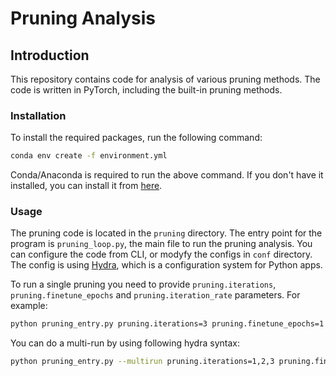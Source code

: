 # Pruning Analysis

## Introduction
This repository contains code for analysis of various pruning methods.
The code is written in PyTorch, including the built-in pruning methods.

### Installation
To install the required packages, run the following command:
```bash
conda env create -f environment.yml
```
Conda/Anaconda is required to run the above command. If you don't have it installed, you can install it from [here](https://www.anaconda.com/products/distribution).

### Usage
The pruning code is located in the `pruning` directory.
The entry point for the program is `pruning_loop.py`, the main file to run the pruning analysis. 
You can configure the code from CLI, or modyfy the configs in `conf` directory. The config is using [Hydra](https://hydra.cc/), which is  a configuration system for Python apps.

To run a single pruning you need to provide `pruning.iterations`, `pruning.finetune_epochs` and `pruning.iteration_rate` parameters. For example:
```bash
python pruning_entry.py pruning.iterations=3 pruning.finetune_epochs=1 pruning.iteration_rate=0.02
```

You can do a multi-run by using following hydra syntax:
```bash
python pruning_entry.py --multirun pruning.iterations=1,2,3 pruning.finetune_epochs=1 pruning.iteration_rate=0.01,0.02
```